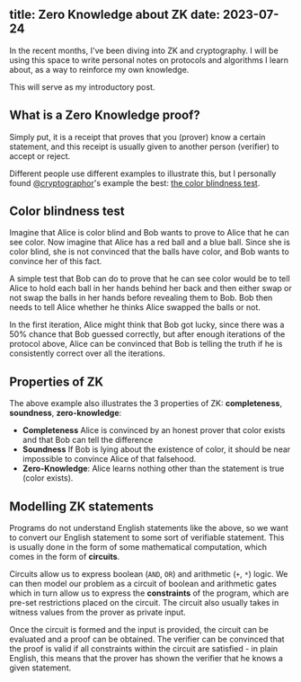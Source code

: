 title: Zero Knowledge about ZK
date: 2023-07-24
---

In the recent months, I've been diving into ZK and cryptography. I will be using this space to write personal notes on protocols and algorithms I learn about, as a way to reinforce my own knowledge.

This will serve as my introductory post.

## What is a Zero Knowledge proof?

Simply put, it is a receipt that proves that you (prover) know a certain statement, and this receipt is usually given to another person (verifier) to accept or reject.

Different people use different examples to illustrate this, but I personally found [@cryptographor](https://twitter.com/cryptograthor)'s example the best: [the color blindness test](https://youtu.be/rkFrGz-JGzo?t=163).

## Color blindness test

Imagine that Alice is color blind and Bob wants to prove to Alice that he can see color. Now imagine that Alice has a red ball and a blue ball. Since she is color blind, she is not convinced that the balls have color, and Bob wants to convince her of this fact.

A simple test that Bob can do to prove that he can see color would be to tell Alice to hold each ball in her hands behind her back and then either swap or not swap the balls in her hands before revealing them to Bob. Bob then needs to tell Alice whether he thinks Alice swapped the balls or not.

In the first iteration, Alice might think that Bob got lucky, since there was a 50% chance that Bob guessed correctly, but after enough iterations of the protocol above, Alice can be convinced that Bob is telling the truth if he is consistently correct over all the iterations.

## Properties of ZK

The above example also illustrates the 3 properties of ZK: **completeness**, **soundness**, **zero-knowledge**:

- **Completeness**
Alice is convinced by an honest prover that color exists and that Bob can tell the difference
- **Soundness**
If Bob is lying about the existence of color, it should be near impossible to convince Alice of that falsehood.
- **Zero-Knowledge**:
Alice learns nothing other than the statement is true (color exists).

## Modelling ZK statements

Programs do not understand English statements like the above, so we want to convert our English statement to some sort of verifiable statement. This is usually done in the form of some mathematical computation, which comes in the form of **circuits**.

Circuits allow us to express boolean (`AND`, `OR`) and arithmetic (`+`, `*`) logic. We can then model our problem as a circuit of boolean and arithmetic gates which in turn allow us to express the  **constraints** of the program, which are pre-set restrictions placed on the circuit. The circuit also usually takes in witness values from the prover as private input.

Once the circuit is formed and the input is provided, the circuit can be evaluated and a proof can be obtained. The verifier can be convinced that the proof is valid if all constraints within the circuit are satisfied - in plain English, this means that the prover has shown the verifier that he knows a given statement.
